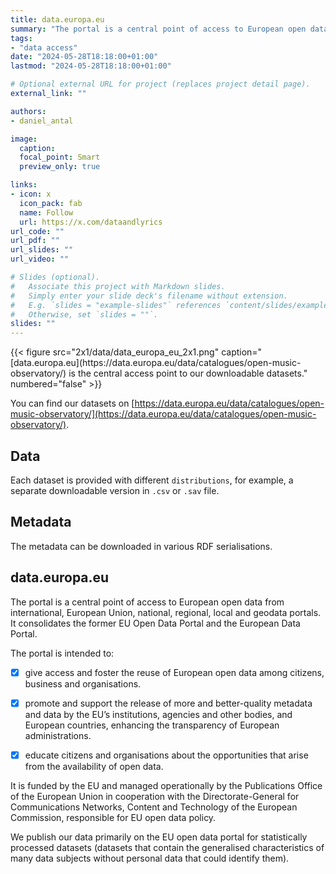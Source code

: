 ```yaml
---
title: data.europa.eu
summary: "The portal is a central point of access to European open data from international, European Union, national, regional, local and geodata portals."
tags:
- "data access"
date: "2024-05-28T18:18:00+01:00"
lastmod: "2024-05-28T18:18:00+01:00"

# Optional external URL for project (replaces project detail page).
external_link: ""

authors:
- daniel_antal

image:
  caption: 
  focal_point: Smart
  preview_only: true

links:
- icon: x
  icon_pack: fab
  name: Follow
  url: https://x.com/dataandlyrics
url_code: ""
url_pdf: ""
url_slides: ""
url_video: ""

# Slides (optional).
#   Associate this project with Markdown slides.
#   Simply enter your slide deck's filename without extension.
#   E.g. `slides = "example-slides"` references `content/slides/example-slides.md`.
#   Otherwise, set `slides = ""`.
slides: ""
---
```

<td style="text-align: center;">{{< figure src="2x1/data/data_europa_eu_2x1.png" caption="[data.europa.eu](https://data.europa.eu/data/catalogues/open-music-observatory/) is the central access point to our downloadable datasets." numbered="false" >}}</td>

You can find our datasets on [https://data.europa.eu/data/catalogues/open-music-observatory/](https://data.europa.eu/data/catalogues/open-music-observatory/).

## Data

Each dataset is provided with different `distributions`, for example, a separate downloadable version in `.csv` or `.sav` file.

## Metadata 

The metadata can be downloaded in various RDF serialisations.

## data.europa.eu

The portal is a central point of access to European open data from international, European Union, national, regional, local and geodata portals. It consolidates the former EU Open Data Portal and the European Data Portal.

The portal is intended to:

- [x] give access and foster the reuse of European open data among citizens, business and organisations.

- [x] promote and support the release of more and better-quality metadata and data by the EU’s institutions, agencies and other bodies, and European countries, enhancing the transparency of European administrations.

- [x] educate citizens and organisations about the opportunities that arise from the availability of open data.

It is funded by the EU and managed operationally by the Publications Office of the European Union in cooperation with the Directorate-General for Communications Networks, Content and Technology of the European Commission, responsible for EU open data policy.

We publish our data primarily on the EU open data portal for statistically processed datasets (datasets that contain the generalised characteristics of many data subjects without personal data that could identify them). 
